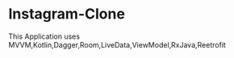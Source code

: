 # Instagram-Clone
This Application uses MVVM,Kotlin,Dagger,Room,LiveData,ViewModel,RxJava,Reetrofit
